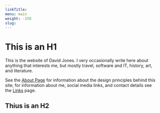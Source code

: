 ```yaml
---
linkTitle: 
menu: main
weight: -250
slug: 
---
```

# This is an H1
This is the website of David Jones. I very occasionally  write here about anything that interests me, but mostly travel, software and IT, history, art,  and literature.

See the [About Page](/about.html) for information about the design principles behind this site; for information about me, social media links, and contact details see the [Links](/links.html) page.


## Thius is an H2
